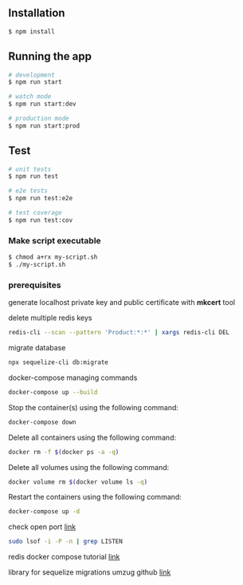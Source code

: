 ## Installation

```bash
$ npm install
```

## Running the app

```bash
# development
$ npm run start

# watch mode
$ npm run start:dev

# production mode
$ npm run start:prod
```

## Test

```bash
# unit tests
$ npm run test

# e2e tests
$ npm run test:e2e

# test coverage
$ npm run test:cov
```

### Make script executable

```bash
$ chmod a+rx my-script.sh
$ ./my-script.sh
```

### prerequisites

generate localhost private key and public certificate with **mkcert** tool

delete multiple redis keys

```bash
redis-cli --scan --pattern 'Product:*:*' | xargs redis-cli DEL
```

migrate database

```bash
npx sequelize-cli db:migrate
```

docker-compose managing commands

```bash
docker-compose up --build
```

Stop the container(s) using the following command:

```bash
docker-compose down
```

Delete all containers using the following command:

```bash
docker rm -f $(docker ps -a -q)
```

Delete all volumes using the following command:

```bash
docker volume rm $(docker volume ls -q)
```

Restart the containers using the following command:

```bash
docker-compose up -d
```

check open port [link](https://www.cyberciti.biz/faq/unix-linux-check-if-port-is-in-use-command/)

```bash
sudo lsof -i -P -n | grep LISTEN
```

redis docker compose tutorial
[link](https://geshan.com.np/blog/2022/01/redis-docker/)

library for sequelize migrations umzug github
[link](https://github.com/sequelize/umzug)
